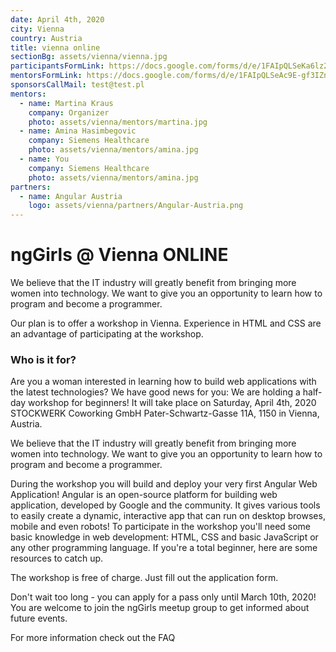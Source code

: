 ```yaml
---
date: April 4th, 2020
city: Vienna
country: Austria
title: vienna online
sectionBg: assets/vienna/vienna.jpg
participantsFormLink: https://docs.google.com/forms/d/e/1FAIpQLSeKa6lz2c4wtwTZy7CaFCQV5sPu5TDwUjw9qp_CH5C_HPhEpw/closedform
mentorsFormLink: https://docs.google.com/forms/d/e/1FAIpQLSeAc9E-gf3IZnVEMA9rUOEERBJRZDMNMbHWvz9lmdXlskWzZQ/closedform
sponsorsCallMail: test@test.pl
mentors:
  - name: Martina Kraus
    company: Organizer
    photo: assets/vienna/mentors/martina.jpg
  - name: Amina Hasimbegovic
    company: Siemens Healthcare
    photo: assets/vienna/mentors/amina.jpg
  - name: You
    company: Siemens Healthcare
    photo: assets/vienna/mentors/amina.jpg
partners:
  - name: Angular Austria
    logo: assets/vienna/partners/Angular-Austria.png
---
```


# ngGirls @ Vienna ONLINE

We believe that the IT industry will greatly benefit from bringing more women into technology.
We want to give you an opportunity to learn how to program and become a programmer.

Our plan is to offer a workshop in Vienna. Experience in HTML and CSS are an advantage of participating at the workshop.

### Who is it for?
Are you a woman interested in learning how to build web applications with the latest technologies? We have good news for you: We are holding a half-day workshop for beginners! It will take place on Saturday, April 4th, 2020 STOCKWERK Coworking GmbH Pater-Schwartz-Gasse 11A, 1150 in Vienna, Austria.

We believe that the IT industry will greatly benefit from bringing more women into technology. We want to give you an opportunity to learn how to program and become a programmer.

During the workshop you will build and deploy your very first Angular Web Application! Angular is an open-source platform for building web application, developed by Google and the community. It gives various tools to easily create a dynamic, interactive app that can run on desktop browses, mobile and even robots!
To participate in the workshop you'll need some basic knowledge in web development: HTML, CSS and basic JavaScript or any other programming language. If you're a total beginner, here are some resources to catch up.

The workshop is free of charge. Just fill out the application form.

Don't wait too long - you can apply for a pass only until March 10th, 2020!
You are welcome to join the ngGirls meetup group to get informed about future events.

For more information check out the FAQ